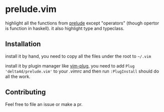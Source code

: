 # prelude.vim

highlight all the functions from [prelude][prelude] except "operators"
(though opertor is function in haskell).
it also highlight type and typeclass.



## Installation

install it by hand, you need to copy all the files under the root to `~/.vim`

install it by plugin manager like [vim-plug][vim-plug], 
you need to add `Plug 'delta4d/prelude.vim'` to your *.vimrc* 
and then run `:PlugInstall` should do all the work.



## Contributing

Feel free to file an issue or make a pr.




[prelude]: https://hackage.haskell.org/package/base-4.8.0.0/docs/Prelude.html
[vim-plug]: https://github.com/junegunn/vim-plug
